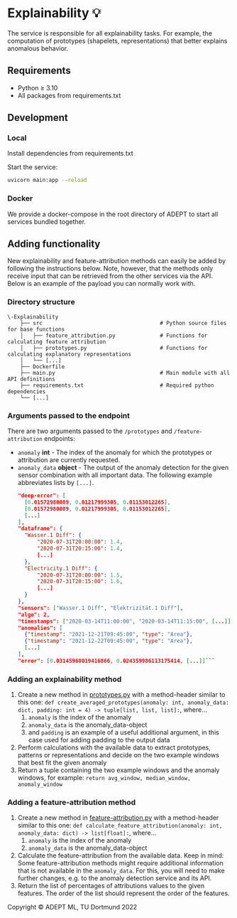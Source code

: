# Explainability 💡

The service is responsible for all explainability tasks. For example, the computation of prototypes (shapelets,
representations) that better explains anomalous behavior.

## Requirements

+ Python ≥ 3.10
+ All packages from requirements.txt

## Development

### Local

Install dependencies from requirements.txt

Start the service:

```sh
uvicorn main:app --reload
```

### Docker

We provide a docker-compose in the root directory of ADEPT to start all services bundled together.

## Adding functionality

New explainability and feature-attribution methods can easily be added by following the instructions below.
Note, however, that the methods only receive input that can be retrieved from the other services via the API.
Below is an example of the payload you can normally work with.

### Directory structure

```
\-Explainability
    ├── src                                     # Python source files for base functions
    │   ├── feature_attribution.py              # Functions for calculating feature attribution
    │   ├── prototypes.py                       # Functions for calculating explanatory representations
    │   └── [...]
    ├── Dockerfile
    ├── main.py                                 # Main module with all API definitions
    ├── requirements.txt                        # Required python dependencies
    └── [...]
```

### Arguments passed to the endpoint

There are two arguments passed to the `/prototypes` and `/feature-attribution` endpoints:

- `anomaly` __int__ - The index of the anomaly for which the prototypes or attribution are currently
  requested.
- `anomaly_data` __object__ - The output of the anomaly detection for the given sensor combination
  with all important data. The following example abbreviates lists by `[...]`.
  ```json
  "deep-error": [
    [0.01572980009, 0.01217999305, 0.01153012265],
    [0.01572980009, 0.01217999305, 0.01153012265],
    [...]
  ],
  "dataframe": {
    "Wasser.1 Diff": {
        "2020-07-31T20:00:00": 1.4,
        "2020-07-31T20:15:00": 1.4,
        [...]
    },
    "Electricity.1 Diff": {
        "2020-07-31T20:00:00": 1.5,
        "2020-07-31T20:15:00": 1.6,
        [...]
    }
  },
  "sensors": ["Wasser.1 Diff", "Elektrizität.1 Diff"],
  "algo": 2,
  "timestamps": ["2020-03-14T11:00:00", "2020-03-14T11:15:00", [...]],
  "anomalies": [
    {"timestamp": "2021-12-21T09:45:00", "type": "Area"},
    {"timestamp": "2021-12-22T09:45:00", "type": "Area"},
    [...]
  ],
  "error": [0.03145960019416866, 0.024359986113175414, [...]]```

### Adding an explainability method

1. Create a new method in [prototypes.py](src/prototypes.py) with a method-header similar to this one:
   `def create_averaged_prototypes(anomaly: int, anomaly_data: dict, padding: int = 4) -> tuple[list, list, list]:`,
   where...
    1. `anomaly` is the index of the anomaly
    2. `anomaly_data` is the anomaly_data-object
    3. and `padding` is an example of a useful additional argument, in this case used for adding padding to the output
       data
2. Perform calculations with the available data to extract prototypes, patterns or representations and decide on the two
   example windows that best fit the given anomaly
3. Return a tuple containing the two example windows and the anomaly windows, for
   example: `return avg_window, median_window, anomaly_window`

### Adding a feature-attribution method

1. Create a new method in [feature-attribution.py](src/feature_attribution.py) with a method-header similar to this one:
   `def calculate_feature_attribution(anomaly: int, anomaly_data: dict) -> list[float]:`,
   where...
    1. `anomaly` is the index of the anomaly
    2. `anomaly_data` is the anomaly_data-object
2. Calculate the feature-attribution from the available data. Keep in mind: Some feature-attribution methods might
   require additional information that is not available in the `anomaly_data`. For this, you will need to make further
   changes, e.g. to the anomaly detection service and its API.
3. Return the list of percentages of attributions values to the given features. The order of the list should represent
   the order of the features.


Copyright © ADEPT ML, TU Dortmund 2022